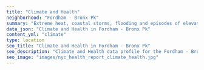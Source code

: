 ```yaml
---
title: "Climate and Health"
neighborhood: "Fordham - Bronx Pk"
summary: "Extreme heat, coastal storms, flooding and episodes of elevated ozone are climate-related hazards that may increase with climate change and have important public health impacts in New York City. Extreme weather can cause power outages, which also threaten public health. This report provides neighborhood indicators of climate-related hazards, vulnerability and health impacts."
data_json: "Climate and Health in Fordham - Bronx Pk"
content_yml: "climate"
type: location
seo_title: "Climate and Health in Fordham - Bronx Pk"
seo_description: "Climate and Health data profile for the Fordham - Bronx Pk neighborhood of NYC."
seo_image: "images/nyc_health_report_climate_health.jpg"
---
```

